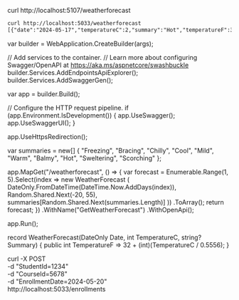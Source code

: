 curl http://localhost:5107/weatherforecast

```txt
curl http://localhost:5033/weatherforecast
[{"date":"2024-05-17","temperatureC":2,"summary":"Hot","temperatureF":35},{"date":"2024-05-18","temperatureC":8,"summary":"Mild","temperatureF":46},{"date":"2024-05-19","temperatureC":10,"summary":"Balmy","temperatureF":49},{"date":"2024-05-20","temperatureC":44,"summary":"Hot","temperatureF":111},{"date":"2024-05-21","temperatureC":12,"summary":"Warm","temperatureF":53}](base) $ 

```

var builder = WebApplication.CreateBuilder(args);

// Add services to the container.
// Learn more about configuring Swagger/OpenAPI at https://aka.ms/aspnetcore/swashbuckle
builder.Services.AddEndpointsApiExplorer();
builder.Services.AddSwaggerGen();

var app = builder.Build();

// Configure the HTTP request pipeline.
if (app.Environment.IsDevelopment())
{
    app.UseSwagger();
    app.UseSwaggerUI();
}

app.UseHttpsRedirection();

var summaries = new[]
{
    "Freezing", "Bracing", "Chilly", "Cool", "Mild", "Warm", "Balmy", "Hot", "Sweltering", "Scorching"
};

app.MapGet("/weatherforecast", () =>
{
    var forecast =  Enumerable.Range(1, 5).Select(index =>
        new WeatherForecast
        (
            DateOnly.FromDateTime(DateTime.Now.AddDays(index)),
            Random.Shared.Next(-20, 55),
            summaries[Random.Shared.Next(summaries.Length)]
        ))
        .ToArray();
    return forecast;
})
.WithName("GetWeatherForecast")
.WithOpenApi();

app.Run();

record WeatherForecast(DateOnly Date, int TemperatureC, string? Summary)
{
    public int TemperatureF => 32 + (int)(TemperatureC / 0.5556);
}







curl -X POST \
  -d "StudentId=1234" \
  -d "CourseId=5678" \
  -d "EnrollmentDate=2024-05-20" \
  http://localhost:5033/enrollments
